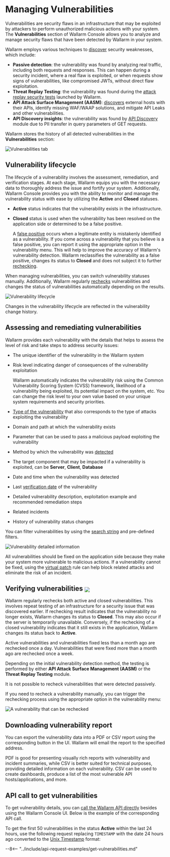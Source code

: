 # Managing Vulnerabilities

Vulnerabilities are security flaws in an infrastructure that may be exploited by attackers to perform unauthorized malicious actions with your system. The **Vulnerabilities** section of Wallarm Console allows you to analyze and manage security flaws that have been detected by Wallarm in your system.

Wallarm employs various techniques to [discover](../about-wallarm/detecting-vulnerabilities.md) security weaknesses, which include:

* **Passive detection**: the vulnerability was found by analyzing real traffic, including both requests and responses. This can happen during a security incident, where a real flaw is exploited, or when requests show signs of vulnerabilities, like compromised JWTs, without direct flaw exploitation.
* **Threat Replay Testing**: the vulnerability was found during the [attack replay security tests](../vulnerability-detection/threat-replay-testing/overview.md) launched by Wallarm.
* **API Attack Surface Management (AASM)**: [discovers](../api-attack-surface/overview.md) external hosts with their APIs, identify missing WAF/WAAP solutions, and mitigate API Leaks and other vulnerabilities.
* **API Discovery insights**: the vulnerability was found by [API Discovery](../api-discovery/overview.md) module due to PII transfer in query parameters of GET requests.

Wallarm stores the history of all detected vulnerabilities in the **Vulnerabilities** section:

![Vulnerabilities tab](../images/user-guides/vulnerabilities/check-vuln.png)

## Vulnerability lifecycle

The lifecycle of a vulnerability involves the assessment, remediation, and verification stages. At each stage, Wallarm equips you with the necessary data to thoroughly address the issue and fortify your system. Additionally, Wallarm Console provides you with the ability to monitor and manage the vulnerability status with ease by utilizing the **Active** and **Closed** statuses.

* **Active** status indicates that the vulnerability exists in the infrastructure.
* **Closed** status is used when the vulnerability has been resolved on the application side or determined to be a false positive.

    A [false positive](../about-wallarm/detecting-vulnerabilities.md#false-positives) occurs when a legitimate entity is mistakenly identified as a vulnerability. If you come across a vulnerability that you believe is a false positive, you can report it using the appropriate option in the vulnerability menu. This will help to improve the accuracy of Wallarm's vulnerability detection. Wallarm reclassifies the vulnerability as a false positive, changes its status to **Closed** and does not subject it to further [rechecking](#verifying-vulnerabilities).

When managing vulnerabilities, you can switch vulnerability statuses manually. Additionally, Wallarm regularly [rechecks](#verifying-vulnerabilities) vulnerabilities and changes the status of vulnerabilities automatically depending on the results.

![Vulnerability lifecycle](../images/user-guides/vulnerabilities/vulnerability-lifecycle.png)

Changes in the vulnerability lifecycle are reflected in the vulnerability change history.

## Assessing and remediating vulnerabilities

Wallarm provides each vulnerability with the details that helps to assess the level of risk and take steps to address security issues:

* The unique identifier of the vulnerability in the Wallarm system
* Risk level indicating danger of consequences of the vulnerability exploitation

    Wallarm automatically indicates the vulnerability risk using the Common Vulnerability Scoring System (CVSS) framework, likelihood of a vulnerability being exploited, its potential impact on the system, etc. You can change the risk level to your own value based on your unique system requirements and security priorities.
* [Type of the vulnerability](../attacks-vulns-list.md) that also corresponds to the type of attacks exploiting the vulnerability
* Domain and path at which the vulnerability exists
* Parameter that can be used to pass a malicious payload exploiting the vulnerability
* Method by which the vulnerability was [detected](../about-wallarm/detecting-vulnerabilities.md#vulnerability-detection-methods)
* The target component that may be impacted if a vulnerability is exploited, can be **Server**, **Client**, **Database**
* Date and time when the vulnerability was detected
* Last [verification date](#verifying-vulnerabilities) of the vulnerability
* Detailed vulnerability description, exploitation example and recommended remediation steps
* Related incidents
* History of vulnerability status changes

You can filter vulnerabilities by using the [search string](search-and-filters/use-search.md) and pre-defined filters.

![Vulnerability detailed information](../images/user-guides/vulnerabilities/vuln-info.png)

All vulnerabilities should be fixed on the application side because they make your system more vulnerable to malicious actions. If a vulnerability cannot be fixed, using the [virtual patch](rules/vpatch-rule.md) rule can help block related attacks and eliminate the risk of an incident.

## Verifying vulnerabilities <a href="../../about-wallarm/subscription-plans/#waap-and-advanced-api-security"><img src="../../images/api-security-tag.svg" style="border: none;margin-bottom: -4px;"></a>

Wallarm regularly rechecks both active and closed vulnerabilities. This involves repeat testing of an infrastructure for a security issue that was discovered earlier. If rechecking result indicates that the vulnerability no longer exists, Wallarm changes its status to **Closed**. This may also occur if the server is temporarily unavailable. Conversely, if the rechecking of a closed vulnerability indicates that it still exists in the application, Wallarm changes its status back to **Active**.

Active vulnerabilities and vulnerabilities fixed less than a month ago are rechecked once a day. Vulnerabilities that were fixed more than a month ago are rechecked once a week.

Depending on the initial vulnerability detection method, the testing is performed by either **API Attack Surface Management (AASM)** or the **Threat Replay Testing** module.

It is not possible to recheck vulnerabilities that were detected passively.

If you need to recheck a vulnerability manually, you can trigger the rechecking process using the appropriate option in the vulnerability menu:

![A vulnerability that can be rechecked](../images/user-guides/vulnerabilities/recheck-vuln.png)

## Downloading vulnerability report

You can export the vulnerability data into a PDF or CSV report using the corresponding button in the UI. Wallarm will email the report to the specified address.

PDF is good for presenting visually rich reports with vulnerability and incident summaries, while CSV is better suited for technical purposes, providing detailed information on each vulnerability. CSV can be used to create dashboards, produce a list of the most vulnerable API hosts/applications, and more.

## API call to get vulnerabilities

To get vulnerability details, you can [call the Wallarm API directly](../api/overview.md) besides using the Wallarm Console UI. Below is the example of the corresponding API call.

To get the first 50 vulnerabilities in the status **Active** within the last 24 hours, use the following request replacing `TIMESTAMP` with the date 24 hours ago converted to the [Unix Timestamp](https://www.unixtimestamp.com/) format:

--8<-- "../include/api-request-examples/get-vulnerabilities.md"